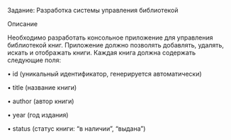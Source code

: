 Задание: Разработка системы управления библиотекой

Описание  

Необходимо разработать консольное приложение для управления библиотекой книг. 
Приложение должно позволять добавлять, удалять, искать и отображать книги. 
Каждая книга должна содержать следующие поля:

 • id (уникальный идентификатор, генерируется автоматически)
 
 • title (название книги)
 
 • author (автор книги)
 
 • year (год издания)
 
 • status (статус книги: “в наличии”, “выдана”)
 
